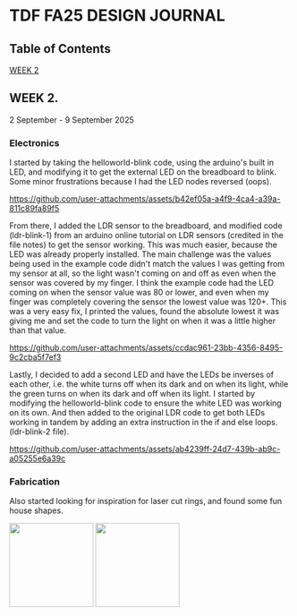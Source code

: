 # TDF FA25 DESIGN JOURNAL

## Table of Contents

[WEEK 2](#week-2)

## WEEK 2. 

2 September - 9 September 2025

### **Electronics**

I started by taking the helloworld-blink code, using the arduino's built in LED, and modifying it to get the external LED on the breadboard to blink. Some minor frustrations because I had the LED nodes reversed (oops). 

https://github.com/user-attachments/assets/b42ef05a-a4f9-4ca4-a39a-811c89fa89f5

From there, I added the LDR sensor to the breadboard, and modified code (ldr-blink-1) from an arduino online tutorial on LDR sensors (credited in the file notes) to get the sensor working. This was much easier, because the LED was already properly installed. The main challenge was the values being used in the example code didn't match the values I was getting from my sensor at all, so the light wasn't coming on and off as even when the sensor was covered by my finger. I think the example code had the LED coming on when the sensor value was 80 or lower, and even when my finger was completely covering the sensor the lowest value was 120+. This was a very easy fix, I printed the values, found the absolute lowest it was giving me and set the code to turn the light on when it was a little higher than that value. 

https://github.com/user-attachments/assets/ccdac961-23bb-4356-8495-9c2cba5f7ef3

Lastly, I decided to add a second LED and have the LEDs be inverses of each other, i.e. the white turns off when its dark and on when its light, while the green turns on when its dark and off when its light. I started by modifying the helloworld-blink code to ensure the white LED was working on its own. And then added to the original LDR code to get both LEDs working in tandem by adding an extra instruction in the if and else loops. (ldr-blink-2 file).

https://github.com/user-attachments/assets/ab4239ff-24d7-439b-ab9c-a05255e6a39c

### **Fabrication**

Also started looking for inspiration for laser cut rings, and found some fun house shapes.

<img src="https://github.com/user-attachments/assets/3a9e953b-e736-4e81-952f-bd8b7d4effe7" width="150">
<img src="https://github.com/user-attachments/assets/cb119940-90ec-49dc-891f-12655c44c3de" width="150">
